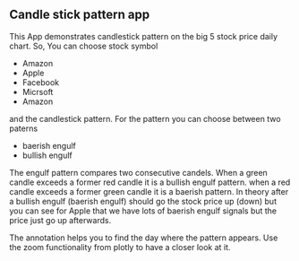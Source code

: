 
## Candle stick pattern app

This App demonstrates candlestick pattern on the big 5 stock price daily chart. So, You can choose stock symbol

* Amazon
* Apple
* Facebook
* Micrsoft
* Amazon

and the candlestick pattern. For the pattern you can choose between two paterns

* baerish engulf
* bullish engulf

The engulf pattern compares two consecutive candels. When a green candle exceeds a former red candle it is a bullish engulf pattern. when a red candle exceeds a former green candle it is a baerish pattern. In theory after a bullish engulf (baerish engulf) should go the stock price up (down) but you can see for Apple that we have lots of baerish engulf signals but the price just go up afterwards.

The annotation helps you to find the day where the pattern appears. Use the zoom functionality from plotly to have a closer look at it.